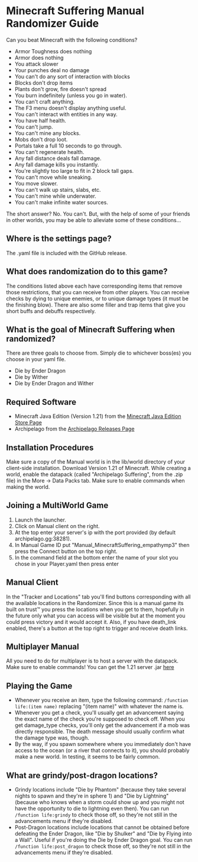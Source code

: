 # Minecraft Suffering Manual Randomizer Guide

Can you beat Minecraft with the following conditions?

- Armor Toughness does nothing
- Armor does nothing
- You attack slower
- Your punches deal no damage
- You can't do any sort of interaction with blocks
- Blocks don't drop items
- Plants don't grow, fire doesn't spread
- You burn indefinitely (unless you go in water).
- You can't craft anything.
- The F3 menu doesn't display anything useful.
- You can't interact with entities in any way.
- You have half health.
- You can't jump.
- You can't mine any blocks.
- Mobs don't drop loot.
- Portals take a full 10 seconds to go through.
- You can't regenerate health.
- Any fall distance deals fall damage.
- Any fall damage kills you instantly.
- You're slightly too large to fit in 2 block tall gaps.
- You can't move while sneaking.
- You move slower.
- You can't walk up stairs, slabs, etc.
- You can't mine while underwater.
- You can't make infinite water sources.

The short answer? No. You can't. But, with the help of some of your friends in other worlds, you may be able to alleviate some of these conditions...

## Where is the settings page?

The .yaml file is included with the GitHub release.

## What does randomization do to this game?

The conditions listed above each have corresponding items that remove those restrictions, that you can receive from other players. You can receive checks by dying to unique enemies, or to unique damage types (it must be the finishing blow). There are also some filler and trap items that give you short buffs and debuffs respectively.

## What is the goal of Minecraft Suffering when randomized?

There are three goals to choose from. Simply die to whichever boss(es) you choose in your yaml file.

- Die by Ender Dragon
- Die by Wither
- Die by Ender Dragon and Wither

## Required Software

- Minecraft Java Edition (Version 1.21) from the [Minecraft Java Edition Store Page](https://www.minecraft.net/en-us/store/minecraft-java-edition)
- Archipelago from the [Archipelago Releases Page](https://github.com/ArchipelagoMW/Archipelago/releases)

## Installation Procedures

Make sure a copy of the Manual world is in the lib/world directory of your client-side installation.
Download Version 1.21 of Minecraft.
While creating a world, enable the datapack (called "Archipelago Suffering", from the .zip file) in the More -> Data Packs tab.
Make sure to enable commands when making the world.

## Joining a MultiWorld Game

1. Launch the launcher.
2. Click on Manual client on the right.
3. At the top enter your server's ip with the port provided (by default archipelago.gg:38281).
4. In Manual Game ID put "Manual_MinecraftSuffering_empathymp3" then press the Connect button on the top right.
5. In the command field at the bottom enter the name of your slot you chose in your Player.yaml then press enter

## Manual Client

In the "Tracker and Locations" tab you'll find buttons corresponding with all the available locations in the Randomizer. Since this is a manual game its built on trust™ you press the locations when you get to them, hopefully in the future only what you can access will be visible but at the moment you could press victory and it would accept it. Also, if you have death_link enabled, there's a button at the top right to trigger and receive death links.

## Multiplayer Manual

All you need to do for multiplayer is to host a server with the datapack. Make sure to enable commands!
You can get the 1.21 server .jar [here](https://piston-data.mojang.com/v1/objects/450698d1863ab5180c25d7c804ef0fe6369dd1ba/server.jar)

## Playing the Game

- Whenever you receive an item, type the following command: `/function life:(item name)` replacing "(item name)" with whatever the name is.
- Whenever you get a check, you'll usually get an advancement saying the exact name of the check you're supposed to check off. When you get damage_type checks, you'll only get the advancement if a mob was directly responsible. The death message should usually confirm what the damage type was, though.
- By the way, if you spawn somewhere where you immediately don't have access to the ocean (or a river that connects to it), you should probably make a new world. In testing, it seems to be fairly common.

## What are grindy/post-dragon locations?

- Grindy locations include "Die by Phantom" (because they take several nights to spawn and they're in sphere 1) and "Die by Lightning" (because who knows when a storm could show up and you might not have the opportunity to die to lightning even then). You can run `/function life:grindy` to check those off, so they're not still in the advancements menu if they're disabled.
- Post-Dragon locations include locations that cannot be obtained before defeating the Ender Dragon, like "Die by Shulker" and "Die by Flying into a Wall". Useful if you're doing the Die by Ender Dragon goal. You can run `/function life:post_dragon` to check those off, so they're not still in the advancements menu if they're disabled.